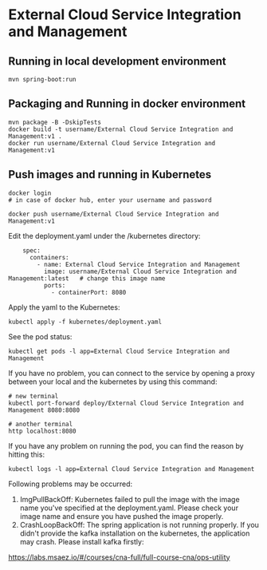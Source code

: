 # External Cloud Service Integration and Management

## Running in local development environment

```
mvn spring-boot:run
```

## Packaging and Running in docker environment

```
mvn package -B -DskipTests
docker build -t username/External Cloud Service Integration and Management:v1 .
docker run username/External Cloud Service Integration and Management:v1
```

## Push images and running in Kubernetes

```
docker login 
# in case of docker hub, enter your username and password

docker push username/External Cloud Service Integration and Management:v1
```

Edit the deployment.yaml under the /kubernetes directory:
```
    spec:
      containers:
        - name: External Cloud Service Integration and Management
          image: username/External Cloud Service Integration and Management:latest   # change this image name
          ports:
            - containerPort: 8080

```

Apply the yaml to the Kubernetes:
```
kubectl apply -f kubernetes/deployment.yaml
```

See the pod status:
```
kubectl get pods -l app=External Cloud Service Integration and Management
```

If you have no problem, you can connect to the service by opening a proxy between your local and the kubernetes by using this command:
```
# new terminal
kubectl port-forward deploy/External Cloud Service Integration and Management 8080:8080

# another terminal
http localhost:8080
```

If you have any problem on running the pod, you can find the reason by hitting this:
```
kubectl logs -l app=External Cloud Service Integration and Management
```

Following problems may be occurred:

1. ImgPullBackOff:  Kubernetes failed to pull the image with the image name you've specified at the deployment.yaml. Please check your image name and ensure you have pushed the image properly.
1. CrashLoopBackOff: The spring application is not running properly. If you didn't provide the kafka installation on the kubernetes, the application may crash. Please install kafka firstly:

https://labs.msaez.io/#/courses/cna-full/full-course-cna/ops-utility

